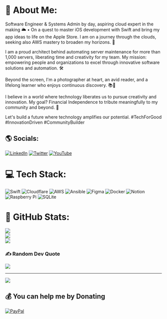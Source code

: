 # 📲 About Me:
Software Engineer & Systems Admin by day, aspiring cloud expert in the making 🌥️ • On a quest to master iOS development with Swift and bring my app ideas to life on the Apple Store. I am on a journey through the clouds, seeking also AWS mastery to broaden my horizons. 🚀

I am a proud architect behind automating server maintenance for more than 1,000 servers, liberating time and creativity for my team. My mission: empowering people and organizations to excel through innovative software solutions and automation. 🛠️ 

Beyond the screen, I'm a photographer at heart, an avid reader, and a lifelong learner who enjoys continuous discovery. 📚📸

I believe in a world where technology liberates us to pursue creativity and innovation. My goal? Financial Independence to tribute meaningfully to my community and beyond. 💖

Let's build a future where technology amplifies our potential. #TechForGood #InnovationDriven #CommunityBuilder


## 🌎 Socials:
[![LinkedIn](https://img.shields.io/badge/LinkedIn-%230077B5.svg?logo=linkedin&logoColor=white)](https://linkedin.com/in/gabriel-marquez/) [![Twitter](https://img.shields.io/badge/Twitter-%231DA1F2.svg?logo=Twitter&logoColor=white)](https://twitter.com/gmarquezrivas) [![YouTube](https://img.shields.io/badge/YouTube-%23FF0000.svg?logo=YouTube&logoColor=white)](https://youtube.com/@gabrielmarquez) 

# 💻 Tech Stack:
![Swift](https://img.shields.io/badge/swift-F54A2A?style=plastic&logo=swift&logoColor=white) ![Cloudflare](https://img.shields.io/badge/Cloudflare-F38020?style=plastic&logo=Cloudflare&logoColor=white) ![AWS](https://img.shields.io/badge/AWS-%23FF9900.svg?style=plastic&logo=amazon-aws&logoColor=white) ![Ansible](https://img.shields.io/badge/ansible-%231A1918.svg?style=plastic&logo=ansible&logoColor=white) 	![Figma](https://img.shields.io/badge/figma-%23F24E1E.svg?style=plastic&logo=figma&logoColor=white) ![Docker](https://img.shields.io/badge/docker-%230db7ed.svg?style=plastic&logo=docker&logoColor=white) ![Notion](https://img.shields.io/badge/Notion-%23000000.svg?style=plastic&logo=notion&logoColor=white) ![Raspberry Pi](https://img.shields.io/badge/-RaspberryPi-C51A4A?style=plastic&logo=Raspberry-Pi) ![SQLite](https://img.shields.io/badge/sqlite-%2307405e.svg?style=plastic&logo=sqlite&logoColor=white)

# 👔 GitHub Stats:
![](https://github-readme-stats.vercel.app/api?username=marquezgabriel&theme=tokyonight&hide_border=false&include_all_commits=false&count_private=true)<br/>
![](https://github-readme-streak-stats.herokuapp.com/?user=marquezgabriel&theme=tokyonight&hide_border=false)<br/>
![](https://github-readme-stats.vercel.app/api/top-langs/?username=marquezgabriel&theme=tokyonight&hide_border=false&include_all_commits=false&count_private=true&layout=compact)

### ✍️ Random Dev Quote
![](https://quotes-github-readme.vercel.app/api?type=horizontal&theme=tokyonight)

---
[![](https://visitcount.itsvg.in/api?id=marquezgabriel&icon=0&color=1)](https://visitcount.itsvg.in)

  ## 💰 You can help me by Donating
  [![PayPal](https://img.shields.io/badge/PayPal-00457C?style=for-the-badge&logo=paypal&logoColor=white)](https://paypal.me/maverickmtl) 
